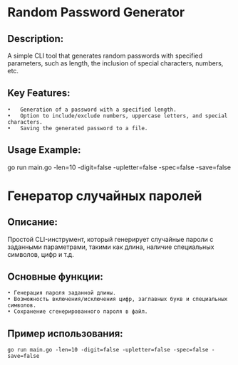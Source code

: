 # Random Password Generator

## Description:

A simple CLI tool that generates random passwords with specified parameters, such as length, the inclusion of special characters, numbers, etc.

## Key Features:

	•	Generation of a password with a specified length.
	•	Option to include/exclude numbers, uppercase letters, and special characters.
	•	Saving the generated password to a file.

## Usage Example:

go run main.go -len=10 -digit=false -upletter=false -spec=false -save=false   

# Генератор случайных паролей
## Описание:

Простой CLI-инструмент, который генерирует случайные пароли с заданными параметрами, такими как длина, наличие специальных символов, цифр и т.д.

## Основные функции:

    • Генерация пароля заданной длины.
    • Возможность включения/исключения цифр, заглавных букв и специальных символов.
    • Сохранение сгенерированного пароля в файл.
## Пример использования:
```
go run main.go -len=10 -digit=false -upletter=false -spec=false -save=false   

```